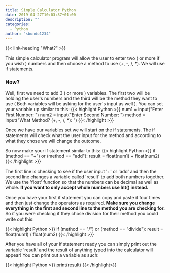 ```yaml
---
title: Simple Calculator Python
date: 2019-04-27T10:03:37+01:00
description: ""
categories:
  - Python
author: "sbondo1234"
---
```


{{< link-heading "What?" >}}

This simple calculator program will allow the user to enter two ( or more if you wish ) numbers and then choose a method to use (+, -, /, *). We will use if statements.

### How?
Well, first we need to add 3 ( or more ) variables. The first two will be holding the user's numbers and the third will be the method they want to use ( Both variables will be asking for the user's input as well ). You can set your variable up similar to this:
{{< highlight Python >}}
num1 = input("Enter First Number: ")
num2 = input("Enter Second Number: ")
method = input("What Method? (+, -, /, *): ")
{{< /highlight >}}

Once we have our variables set we will start on the if statements. The if statements will check what the user input for the method and according to what they chose we will change the outcome.

So now make your if statement similar to this:
{{< highlight Python >}}
if (method == "+") or (method == "add"):
result = float(num1) + float(num2)
{{< /highlight >}}

The first line is checking to see if the user input '+' or 'add' and then the second line changes a variable called 'result' to add both numbers together. We use the 'float' function so that the numbers can be decimal as well as whole. **If you want to only accept whole numbers use Int() instead.**

Once you have your first if statement you can copy and paste it four times and then just change the operators as required. **Make sure you change everything in the first and second line to the method you are checking for.** So if you were checking if they chose division for their method you could write out this:

{{< highlight Python >}}
if (method == "/") or (method == "divide"):
result = float(num1) / float(num2)
{{< /highlight >}}

After you have all of your if statement ready you can simply print out the variable 'result' and the result of anything typed into the calculator will appear! You can print out a variable as such:

{{< highlight Python >}}
print(result)
{{< /highlight>}}
